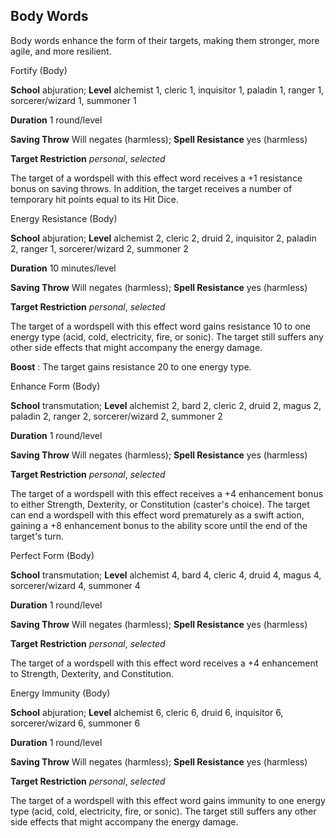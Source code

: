 ## Body Words

Body words enhance the form of their targets, making them stronger, more agile, and more resilient.

Fortify (Body)

**School** abjuration; **Level** alchemist 1, cleric 1, inquisitor 1, paladin 1, ranger 1, sorcerer/wizard 1, summoner 1

**Duration** 1 round/level

**Saving Throw** Will negates (harmless); **Spell Resistance** yes (harmless)

**Target Restriction** _personal_, _selected_

The target of a wordspell with this effect word receives a +1 resistance bonus on saving throws. In addition, the target receives a number of temporary hit points equal to its Hit Dice.

Energy Resistance (Body)

**School** abjuration; **Level** alchemist 2, cleric 2, druid 2, inquisitor 2, paladin 2, ranger 1, sorcerer/wizard 2, summoner 2

**Duration** 10 minutes/level

**Saving Throw** Will negates (harmless); **Spell Resistance** yes (harmless)

**Target Restriction** _personal_, _selected_

The target of a wordspell with this effect word gains resistance 10 to one energy type (acid, cold, electricity, fire, or sonic). The target still suffers any other side effects that might accompany the energy damage.

**Boost** : The target gains resistance 20 to one energy type.

Enhance Form (Body)

**School** transmutation; **Level** alchemist 2, bard 2, cleric 2, druid 2, magus 2, paladin 2, ranger 2, sorcerer/wizard 2, summoner 2

**Duration** 1 round/level

**Saving Throw** Will negates (harmless); **Spell Resistance** yes (harmless)

**Target Restriction** _personal_, _selected_

The target of a wordspell with this effect receives a +4 enhancement bonus to either Strength, Dexterity, or Constitution (caster's choice). The target can end a wordspell with this effect word prematurely as a swift action, gaining a +8 enhancement bonus to the ability score until the end of the target's turn.

Perfect Form (Body)

**School** transmutation; **Level** alchemist 4, bard 4, cleric 4, druid 4, magus 4, sorcerer/wizard 4, summoner 4

**Duration** 1 round/level

**Saving Throw** Will negates (harmless); **Spell Resistance** yes (harmless)

**Target Restriction** _personal_, _selected_

The target of a wordspell with this effect word receives a +4 enhancement to Strength, Dexterity, and Constitution.

Energy Immunity (Body)

**School** abjuration; **Level** alchemist 6, cleric 6, druid 6, inquisitor 6, sorcerer/wizard 6, summoner 6

**Duration** 1 round/level

**Saving Throw** Will negates (harmless); **Spell Resistance** yes (harmless)

**Target Restriction** _personal_, _selected_

The target of a wordspell with this effect word gains immunity to one energy type (acid, cold, electricity, fire, or sonic). The target still suffers any other side effects that might accompany the energy damage.

